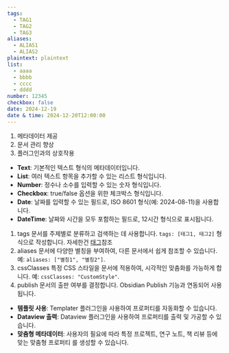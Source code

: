 ```yaml
---
tags:
  - TAG1
  - TAG2
  - TAG3
aliases:
  - ALIAS1
  - ALIAS2
plaintext: plaintext
list:
  - aaaa
  - bbbb
  - cccc
  - dddd
number: 12345
checkbox: false
date: 2024-12-19
date & time: 2024-12-20T12:00:00
---
```



1. 메타데이터 제공
2. 문서 관리 향상
3. 플러그인과의 상호작용


- **Text**: 기본적인 텍스트 형식의 메타데이터입니다.
- **List**: 여러 텍스트 항목을 추가할 수 있는 리스트 형식입니다.
- **Number**: 정수나 소수를 입력할 수 있는 숫자 형식입니다.
- **Checkbox**: true/false 옵션을 위한 체크박스 형식입니다.
- **Date**: 날짜를 입력할 수 있는 필드로, ISO 8601 형식(예: 2024-08-11)을 사용합니다.
- **DateTime**: 날짜와 시간을 모두 포함하는 필드로, 12시간 형식으로 표시됩니다.


1. tags
    문서를 주제별로 분류하고 검색하는 데 사용합니다. `tags: [태그1, 태그2]` 형식으로 작성합니다.
    자세한건 [태그](https://kaminik.tistory.com/entry/%EC%98%B5%EC%8B%9C%EB%94%94%EC%96%B8%EC%9D%98-%EA%B8%B0%EC%B4%88-10-%ED%83%9C%EA%B7%B8Tags)참조
2. aliases
    문서에 다양한 별칭을 부여하여, 다른 문서에서 쉽게 참조할 수 있습니다. 예: `aliases: ["별칭1", "별칭2"]`.
3. cssClasses
    특정 CSS 스타일을 문서에 적용하여, 시각적인 맞춤화를 가능하게 합니다. 예: `cssClasses: "CustomStyle"`.
4. publish
    문서의 출판 여부를 결정합니다. Obsidian Publish 기능과 연동되어 사용됩니다.


- **템플릿 사용**: Templater 플러그인을 사용하여 프로퍼티를 자동화할 수 있습니다.
- **Dataview 출력**: Dataview 플러그인을 사용하여 프로퍼티를 출력 및 가공할 수 있습니다.
- **맞춤형 메타데이터**: 사용자의 필요에 따라 특정 프로젝트, 연구 노트, 책 리뷰 등에 맞는 맞춤형 프로퍼티 를 생성할 수 있습니다.

